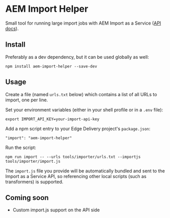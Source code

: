 # AEM Import Helper

Small tool for running large import jobs with AEM Import as a Service 
([API docs](https://opensource.adobe.com/spacecat-api-service/#tag/import)).

## Install

Preferably as a dev dependency, but it can be used globally as well:

```
npm install aem-import-helper --save-dev
```

## Usage

Create a file (named `urls.txt` below) which contains a list of all URLs to import, one per line. 

Set your environment variables (either in your shell profile or in a `.env` file):

```
export IMPORT_API_KEY=your-import-api-key
```

Add a npm script entry to your Edge Delivery project's `package.json`:

```
"import": "aem-import-helper"
```

Run the script:

```
npm run import -- --urls tools/importer/urls.txt --importjs tools/importer/import.js
```

The `import.js` file you provide will be automatically bundled and sent to the Import as a Service API, so referencing
other local scripts (such as transformers) is supported.

## Coming soon

- Custom import.js support on the API side
